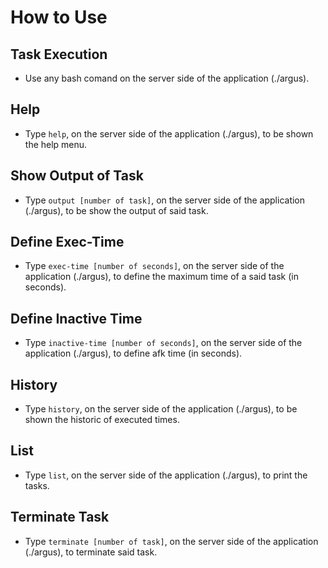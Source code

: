 # How to Use

## Task Execution
* Use any bash comand on the server side of the application (./argus).

## Help
* Type `help`, on the server side of the application (./argus), to be shown the help menu.

## Show Output of Task
* Type `output [number of task]`, on the server side of the application (./argus), to be show the output of said task.

## Define Exec-Time
* Type `exec-time [number of seconds]`, on the server side of the application (./argus), to define the maximum time of a said task (in seconds).

## Define Inactive Time
* Type `inactive-time [number of seconds]`, on the server side of the application (./argus), to define afk time (in seconds).

## History
* Type `history`, on the server side of the application (./argus), to be shown the historic of executed times.

## List
* Type `list`, on the server side of the application (./argus), to print the tasks.

## Terminate Task
* Type `terminate [number of task]`, on the server side of the application (./argus), to terminate said task.
